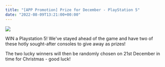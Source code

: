 ```yaml
---
title: "[APP Promotion] Prize for December - PlayStation 5"
date: "2022-08-09T13:21:00+00:00"
---
```


![](https://s3.us-west-2.amazonaws.com/secure.notion-static.com/b2a7873d-5ab6-47bf-b491-8c69f4cd0b6c/win-a-playstation-5.jpeg?X-Amz-Algorithm=AWS4-HMAC-SHA256&X-Amz-Content-Sha256=UNSIGNED-PAYLOAD&X-Amz-Credential=AKIAT73L2G45EIPT3X45%2F20220830%2Fus-west-2%2Fs3%2Faws4_request&X-Amz-Date=20220830T033928Z&X-Amz-Expires=3600&X-Amz-Signature=312f6fc36e2994e3a56b21624e645942b17e12c256b64eb2bc6ea7538ddf3252&X-Amz-SignedHeaders=host&x-id=GetObject)


WIN a Playstation 5! We've stayed ahead of the game and have two of these hotly sought-after consoles to give away as prizes!


The two lucky winners will then be randomly chosen on 21st December in time for Christmas - good luck!


